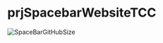 # prjSpacebarWebsiteTCC

<img align="center" alt="SpaceBarGitHubSize" src="[https://img.shields.io/github/repo-size/suriiipingu/prjSpacebarWebsiteTCC](https://img.shields.io/github/repo-size/suriiipingu/prjSpacebarWebsiteTCC)">
